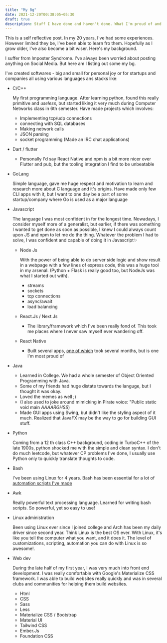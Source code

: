 ```yaml
---
title: "My Bg"
date: 2021-12-20T00:38:05+05:30
draft: true
description: Stuff I have done and haven't done. What I'm proud of and my regrets.
---
```


This is a self reflective post. In my 20 years, I've had some experiences. However limited they be, I've been able to learn fro them. Hopefully as I grow older, I've also become a bit wiser. Here's my background.

I suffer from Imposter Syndrome. I've always been worried about posting anything on Social Media. But here am I listing out some my bg.

I've created softwares - big and small for personal joy or for startups and companies all using various languages ans stacks like:

- C/C++

  My first programming language. After learning python, found this really primitive and _useless_, but started liking it very much during Computer Networks class in 6th semester.
  Have made projects which involves:

  - Implementing tcp/udp connections
  - connecting with SQL databases
  - Making network calls
  - JSON parsing
  - socket programming (Made an IRC chat applications)

- Dart / flutter
  - Personally I'd say React Native and npm is a bit more nicer over Flutter and pub, but the tooling integration I find to be unbeatable
- GoLang

  Simple language, gave me huge respect and motivation to learn and research more about C language and it's origins.
  Have made only few CLI apps with it, but I want to one day be a part of some startup/company where Go is used as a major language

- Javascript

  The language I was most confident in for the longest time. Nowadays, I consider myself more of a generalist, but earlier, if there was something I wanted to get done as soon as possible, I knew I could always count upon JS and npm to let me do the thing. Whatever the problem I had to solve, I was confident and capable of doing it in Javascript✨

  - Node Js

    With the power of being able to do server side logic and show result in a webpage with a few lines of express code, this was a huge tool in my arsenal. (Python + Flask is really good too, but NodeJs was what I started out with).

    - streams
    - sockets
    - tcp connections
    - async/await
    - load balancing

  - React.Js / Next.Js
    - The library/framework which I've been really fond of. This took me places where I never saw myself ever wandering off.
  - React Native
    - Built several apps, [one of which](https://github.com/aldrinjenson/simple-stream) took several months, but is one I'm most proud of

- Java
  - Learned in College. We had a whole semester of Object Oriented Programming with Java.
  - Some of my friends had huge distate towards the languge, but I thought it was okay.
  - Loved the memes as well ;)
  - (I also used to joke around mimicking in Pirate voice: "Public static void main _AAAARGHSS_)
  - Made GUI apps using Swing, but didn't like the styling aspect of it much. Realized that JavaFX may be the way to go for building GUI stuff.
- Python

  Coming from a 12 th class C++ background, coding in TurboC++ of the late 1900s, python shocked me with the simple and clean syntax. I don't do much leetcode, but whatever CP problems I've done, I usually use Python only to quickly translate thoughts to code.

- Bash

  I've been using Linux for 4 years. Bash has been essential for a lot of [automation scripts I've made](https://github.com/aldrinjenson/scripts)

- Awk

  Really powerful text processing language. Learned for writing bash scripts. So powerful, yet so easy to use!

- Linux administration

  Been using Linux ever since I joined college and Arch has been my daily driver since second year. Think Linux is the best OS ever. With Linux, it's like you tell the computer what you want, and it does it. The level of customizations, scripting, automation you can do with Linux is so awesome!.

- Web dev

  During the late half of my first year, I was very much into front end development. I was really comfortable with Google's Materialize CSS framework. I was able to build websites really quickly and was in several clubs and communities for helping them build websites.

  - Html
  - CSS
  - Sass
  - Less
  - Materialize CSS / Bootstrap
  - Material UI
  - Tailwind CSS
  - Ember.Js
  - Foundation CSS
